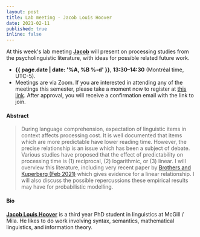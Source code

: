 ```yaml
---
layout: post
title: Lab meeting - Jacob Louis Hoover
date: 2021-02-11
published: true
inline: false 
---
```


At this week's lab meeting [**Jacob**](/people/hoover.jacob.louis) will present on processing studies from the psycholinguistic literature, with ideas for possible related future work. 

- **{{ page.date | date: '%A, %B %-d' }}**, **13:30–14:30** (Montréal time, UTC-5).
- Meetings are via Zoom. If you are interested in attending any of the meetings
  this semester, please take a moment now to register at [this
  link](https://umontreal.zoom.us/meeting/register/tJItdu6rrj4vH9JbKXKlNpMbPPm8IUJdWP7Q).
  After approval, you will receive a confirmation email with the link to join.

#### Abstract

<blockquote>During language comprehension, expectation of linguistic items in context affects processing cost.  It is well documented that items which are more predictable have lower reading time.  However, the precise relationship is an issue which has been a subject of debate.  Various studies have proposed that the effect of predictability on processing time is (1) reciprocal, (2) logarithmic, or (3) linear. I will overview this literature, including very recent paper by <a href="https://doi.org/10.1016/j.jml.2020.104174" target="_blank">Brothers and Kuperberg (Feb 2021)</a> which gives evidence for a linear relationship. I will also discuss the possible repercussions these empirical results may have for probabilistic modelling.
</blockquote>

#### Bio

[**Jacob Louis Hoover**](/people/hoover.jacob.louis) is a third year PhD student in linguistics at McGill / Mila.  He likes to do work involving syntax, semantics, mathematical linguistics, and information theory.
